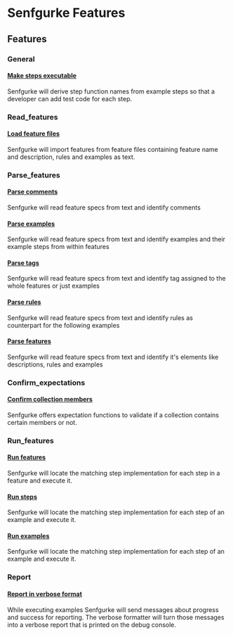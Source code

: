 # Senfgurke Features

## Features


### General

#### [Make steps executable](make_steps_executable.feature)

  Senfgurke will derive step function names from example steps so that a
  developer can add test code for each step.


### Read_features

#### [Load feature files](read_load_feature_files.feature)

  Senfgurke will import features from feature files
  containing feature name and description, rules and examples as text.


### Parse_features

#### [Parse comments](parse_parse_comments.feature)

  Senfgurke will read feature specs from text
  and identify comments

#### [Parse examples](parse_parse_examples.feature)

  Senfgurke will read feature specs from text and identify examples and their
  example steps from within features

#### [Parse tags](parse_parse_tags.feature)

  Senfgurke will read feature specs from text
  and identify tag assigned to the whole features or just examples

#### [Parse rules](parse_parse_rules.feature)

  Senfgurke will read feature specs from text
  and identify rules as counterpart for the following examples

#### [Parse features](parse_parse_features.feature)

  Senfgurke will read feature specs from text
  and identify it's elements like descriptions, rules and examples


### Confirm_expectations

#### [Confirm collection members](confirm_expectations/confirm_collection_members.feature)

  Senfgurke offers expectation functions to validate if a collection contains
  certain members or not.


### Run_features

#### [Run features](run_run_features.feature)

  Senfgurke will locate the matching step implementation for each step
  in a feature and execute it.

#### [Run steps](run_run_steps.feature)

  Senfgurke will locate the matching step implementation for each step
  of an example and execute it.

#### [Run examples](run_run_examples.feature)

  Senfgurke will locate the matching step implementation for each step
  of an example and execute it.

### Report


#### [Report in verbose format](report/report_in_verbose_format.feature)

  While executing examples Senfgurke will send messages about progress
  and success for reporting. The verbose formatter will turn those messages
  into a verbose report that is printed on the debug console.
